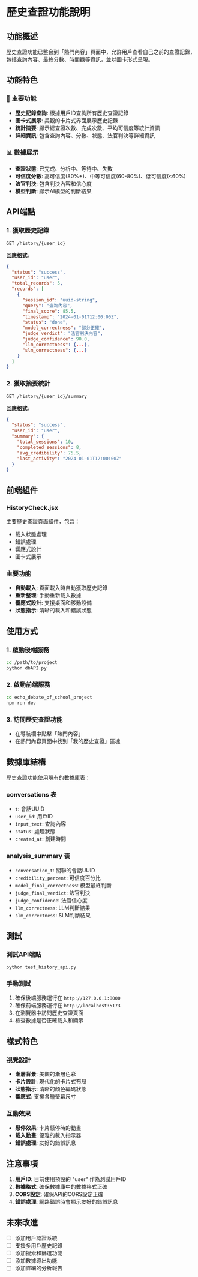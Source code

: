 # 歷史查證功能說明

## 功能概述

歷史查證功能已整合到「熱門內容」頁面中，允許用戶查看自己之前的查證記錄，包括查詢內容、最終分數、時間戳等資訊，並以圖卡形式呈現。

## 功能特色

### 🎯 主要功能
- **歷史記錄查詢**: 根據用戶ID查詢所有歷史查證記錄
- **圖卡式展示**: 美觀的卡片式界面展示歷史記錄
- **統計摘要**: 顯示總查證次數、完成次數、平均可信度等統計資訊
- **詳細資訊**: 包含查詢內容、分數、狀態、法官判決等詳細資訊

### 📊 數據展示
- **查證狀態**: 已完成、分析中、等待中、失敗
- **可信度分數**: 高可信度(80%+)、中等可信度(60-80%)、低可信度(<60%)
- **法官判決**: 包含判決內容和信心度
- **模型判斷**: 顯示AI模型的判斷結果

## API端點

### 1. 獲取歷史記錄
```
GET /history/{user_id}
```

**回應格式:**
```json
{
  "status": "success",
  "user_id": "user",
  "total_records": 5,
  "records": [
    {
      "session_id": "uuid-string",
      "query": "查詢內容",
      "final_score": 85.5,
      "timestamp": "2024-01-01T12:00:00Z",
      "status": "done",
      "model_correctness": "部分正確",
      "judge_verdict": "法官判決內容",
      "judge_confidence": 90.0,
      "llm_correctness": {...},
      "slm_correctness": {...}
    }
  ]
}
```

### 2. 獲取摘要統計
```
GET /history/{user_id}/summary
```

**回應格式:**
```json
{
  "status": "success",
  "user_id": "user",
  "summary": {
    "total_sessions": 10,
    "completed_sessions": 8,
    "avg_credibility": 75.5,
    "last_activity": "2024-01-01T12:00:00Z"
  }
}
```

## 前端組件

### HistoryCheck.jsx
主要歷史查證頁面組件，包含：
- 載入狀態處理
- 錯誤處理
- 響應式設計
- 圖卡式展示

### 主要功能
- **自動載入**: 頁面載入時自動獲取歷史記錄
- **重新整理**: 手動重新載入數據
- **響應式設計**: 支援桌面和移動設備
- **狀態指示**: 清晰的載入和錯誤狀態

## 使用方式

### 1. 啟動後端服務
```bash
cd /path/to/project
python dbAPI.py
```

### 2. 啟動前端服務
```bash
cd echo_debate_of_school_project
npm run dev
```

### 3. 訪問歷史查證功能
- 在導航欄中點擊「熱門內容」
- 在熱門內容頁面中找到「我的歷史查證」區塊

## 數據庫結構

歷史查證功能使用現有的數據庫表：

### conversations 表
- `t`: 會話UUID
- `user_id`: 用戶ID
- `input_text`: 查詢內容
- `status`: 處理狀態
- `created_at`: 創建時間

### analysis_summary 表
- `conversation_t`: 關聯的會話UUID
- `credibility_percent`: 可信度百分比
- `model_final_correctness`: 模型最終判斷
- `judge_final_verdict`: 法官判決
- `judge_confidence`: 法官信心度
- `llm_correctness`: LLM判斷結果
- `slm_correctness`: SLM判斷結果

## 測試

### 測試API端點
```bash
python test_history_api.py
```

### 手動測試
1. 確保後端服務運行在 `http://127.0.0.1:8000`
2. 確保前端服務運行在 `http://localhost:5173`
3. 在瀏覽器中訪問歷史查證頁面
4. 檢查數據是否正確載入和顯示

## 樣式特色

### 視覺設計
- **漸層背景**: 美觀的漸層色彩
- **卡片設計**: 現代化的卡片式布局
- **狀態指示**: 清晰的顏色編碼狀態
- **響應式**: 支援各種螢幕尺寸

### 互動效果
- **懸停效果**: 卡片懸停時的動畫
- **載入動畫**: 優雅的載入指示器
- **錯誤處理**: 友好的錯誤訊息

## 注意事項

1. **用戶ID**: 目前使用預設的 "user" 作為測試用戶ID
2. **數據格式**: 確保數據庫中的數據格式正確
3. **CORS設定**: 確保API的CORS設定正確
4. **錯誤處理**: 網路錯誤時會顯示友好的錯誤訊息

## 未來改進

- [ ] 添加用戶認證系統
- [ ] 支援多用戶歷史記錄
- [ ] 添加搜索和篩選功能
- [ ] 添加數據導出功能
- [ ] 添加詳細的分析報告
